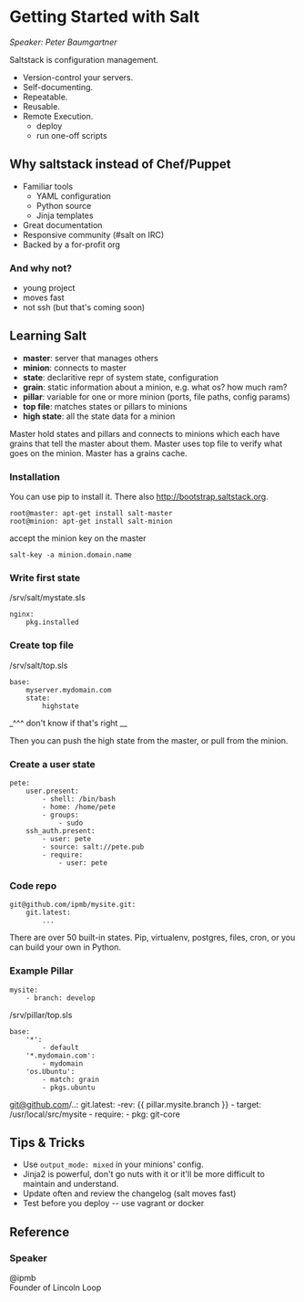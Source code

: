 # Getting Started with Salt

_Speaker: Peter Baumgartner_


Saltstack is configuration management.

- Version-control your servers.
- Self-documenting.
- Repeatable.
- Reusable.
- Remote Execution.
    - deploy
    - run one-off scripts

## Why saltstack instead of Chef/Puppet

- Familiar tools
    - YAML configuration
    - Python source
    - Jinja templates
- Great documentation
- Responsive community (#salt on IRC)
- Backed by a for-profit org


### And why not?

- young project
- moves fast
- not ssh (but that's coming soon)


## Learning Salt

- **master**: server that manages others
- **minion**: connects to master
- **state**: declaritive repr of system state, configuration
- **grain**: static information about a minion, e.g. what os? how much ram?
- **pillar**: variable for one or more minion (ports, file paths, config params)
- **top file**: matches states or pillars to minions
- **high state**: all the state data for a minion

Master hold states and pillars and connects to minions which each have grains
that tell the master about them. Master uses top file to verify what goes on
the minion. Master has a grains cache.

### Installation

You can use pip to install it. There also http://bootstrap.saltstack.org.

    root@master: apt-get install salt-master
    root@minion: apt-get install salt-minion

accept the minion key on the master

    salt-key -a minion.domain.name

### Write first state

/srv/salt/mystate.sls

    nginx:
        pkg.installed

### Create top file

/srv/salt/top.sls

    base:
        myserver.mydomain.com
        state:
            highstate 

_^^^ don't know if that's right __

Then you can push the high state from the master, or pull from the minion.

### Create a user state

    pete:
        user.present:
            - shell: /bin/bash
            - home: /home/pete
            - groups:
                - sudo
        ssh_auth.present:
            - user: pete
            - source: salt://pete.pub
            - require:
                - user: pete

### Code repo

    git@github.com/ipmb/mysite.git:
        git.latest:
            ...

There are over 50 built-in states. Pip, virtualenv, postgres, files, cron, or
you can build your own in Python.


### Example Pillar

    mysite:
        - branch: develop

/srv/pillar/top.sls

    base:
        '*':
            - default
        '*.mydomain.com':
            - mydomain
        'os.Ubuntu':
            - match: grain
            - pkgs.ubuntu


git@github.com/..:
    git.latest:
        -rev: {{ pillar.mysite.branch }}
        - target: /usr/local/src/mysite
        - require:
            - pkg: git-core


## Tips & Tricks

- Use `output_mode: mixed` in your minions' config.
- Jinja2 is powerful, don't go nuts with it or it'll be more difficult to
  maintain and understand.
- Update often and review the changelog (salt moves fast)
- Test before you deploy -- use vagrant or docker


## Reference

### Speaker

@ipmb  
Founder of Lincoln Loop
